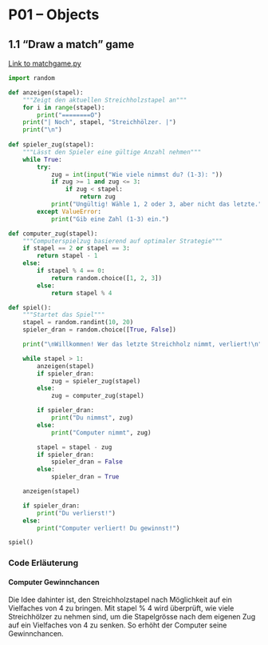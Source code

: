 # P01 – Objects

## 1.1 “Draw a match” game
[Link to matchgame.py](./matchgame.py)

```python
import random

def anzeigen(stapel):
    """Zeigt den aktuellen Streichholzstapel an"""
    for i in range(stapel):
        print("========O")
    print("| Noch", stapel, "Streichhölzer. |")
    print("\n")
    
def spieler_zug(stapel):
    """Lässt den Spieler eine gültige Anzahl nehmen"""
    while True:
        try:
            zug = int(input("Wie viele nimmst du? (1-3): "))
            if zug >= 1 and zug <= 3:
                if zug < stapel:
                    return zug
            print("Ungültig! Wähle 1, 2 oder 3, aber nicht das letzte.")
        except ValueError:
            print("Gib eine Zahl (1-3) ein.")

def computer_zug(stapel):
    """Computerspielzug basierend auf optimaler Strategie"""
    if stapel == 2 or stapel == 3:
        return stapel - 1
    else:
        if stapel % 4 == 0:
            return random.choice([1, 2, 3])
        else:
            return stapel % 4

def spiel():
    """Startet das Spiel"""
    stapel = random.randint(10, 20)
    spieler_dran = random.choice([True, False])

    print("\nWillkommen! Wer das letzte Streichholz nimmt, verliert!\n")

    while stapel > 1:
        anzeigen(stapel)
        if spieler_dran:
            zug = spieler_zug(stapel)
        else:
            zug = computer_zug(stapel)

        if spieler_dran:
            print("Du nimmst", zug)
        else:
            print("Computer nimmt", zug)

        stapel = stapel - zug
        if spieler_dran:
            spieler_dran = False
        else:
            spieler_dran = True

    anzeigen(stapel)

    if spieler_dran:
        print("Du verlierst!")
    else:
        print("Computer verliert! Du gewinnst!")

spiel()


```

### Code Erläuterung

#### Computer Gewinnchancen

Die Idee dahinter ist, den Streichholzstapel nach Möglichkeit auf ein Vielfaches von 4 zu bringen. Mit stapel % 4 wird überprüft, wie viele Streichhölzer zu nehmen sind, um die Stapelgrösse nach dem eigenen Zug auf ein Vielfaches von 4 zu senken. So erhöht der Computer seine Gewinnchancen.